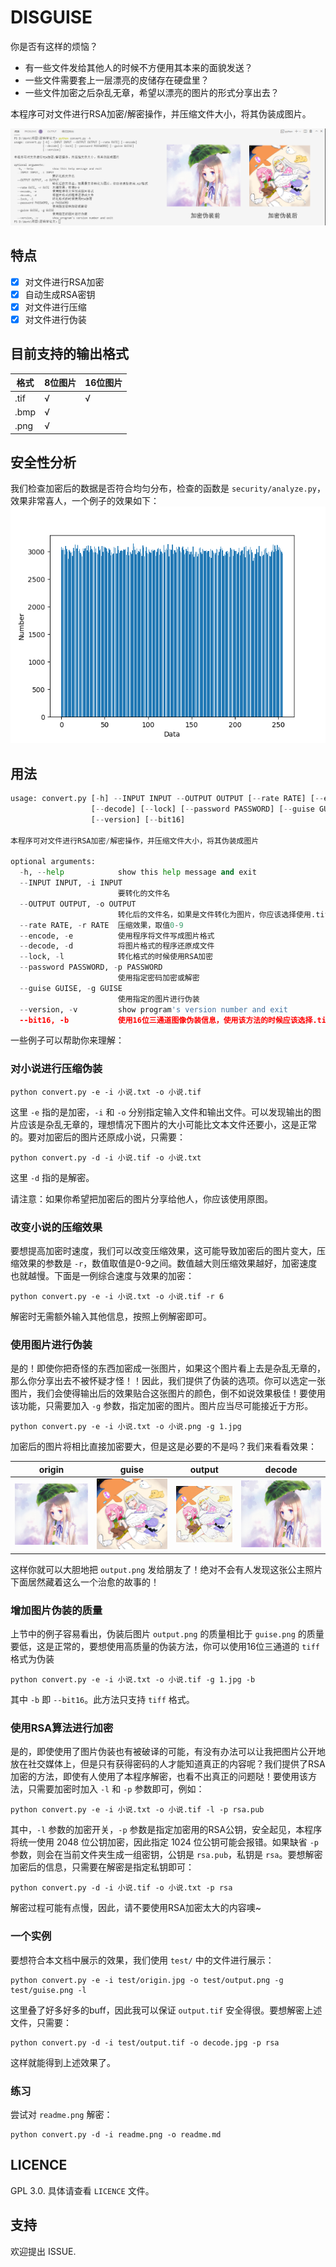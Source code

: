 # DISGUISE

你是否有这样的烦恼？
- 有一些文件发给其他人的时候不方便用其本来的面貌发送？
- 一些文件需要套上一层漂亮的皮储存在硬盘里？
- 一些文件加密之后杂乱无章，希望以漂亮的图片的形式分享出去？

本程序可对文件进行RSA加密/解密操作，并压缩文件大小，将其伪装成图片。

![test/help.png](test/help.png)

## 特点

- [x] 对文件进行RSA加密
- [x] 自动生成RSA密钥
- [x] 对文件进行压缩
- [x] 对文件进行伪装

## 目前支持的输出格式

|格式|8位图片|16位图片|
|-|-|-|
|.tif|√|√|
|.bmp|√||
|.png|√||

## 安全性分析
我们检查加密后的数据是否符合均匀分布，检查的函数是 `security/analyze.py`，效果非常喜人，一个例子的效果如下：
![security/Analyze.png](security/Analyze.png)
## 用法
```python
usage: convert.py [-h] --INPUT INPUT --OUTPUT OUTPUT [--rate RATE] [--encode]
                  [--decode] [--lock] [--password PASSWORD] [--guise GUISE]
                  [--version] [--bit16]

本程序可对文件进行RSA加密/解密操作，并压缩文件大小，将其伪装成图片

optional arguments:
  -h, --help            show this help message and exit
  --INPUT INPUT, -i INPUT
                        要转化的文件名
  --OUTPUT OUTPUT, -o OUTPUT
                        转化后的文件名，如果是文件转化为图片，你应该选择使用.tif或.png格式
  --rate RATE, -r RATE  压缩效果，取值0-9
  --encode, -e          使用程序将文件写成图片格式
  --decode, -d          将图片格式的程序还原成文件
  --lock, -l            转化格式的时候使用RSA加密
  --password PASSWORD, -p PASSWORD
                        使用指定密码加密或解密
  --guise GUISE, -g GUISE
                        使用指定的图片进行伪装
  --version, -v         show program's version number and exit
  --bit16, -b           使用16位三通道图像伪装信息，使用该方法的时候应该选择.tif格式输出
```


一些例子可以帮助你来理解：

### 对小说进行压缩伪装

```
python convert.py -e -i 小说.txt -o 小说.tif
```
这里 `-e` 指的是加密，`-i` 和 `-o` 分别指定输入文件和输出文件。可以发现输出的图片应该是杂乱无章的，理想情况下图片的大小可能比文本文件还要小，这是正常的。要对加密后的图片还原成小说，只需要：

```
python convert.py -d -i 小说.tif -o 小说.txt
```
这里 `-d` 指的是解密。

请注意：如果你希望把加密后的图片分享给他人，你应该使用原图。

### 改变小说的压缩效果

要想提高加密时速度，我们可以改变压缩效果，这可能导致加密后的图片变大，压缩效果的参数是 `-r`，数值取值是0-9之间。数值越大则压缩效果越好，加密速度也就越慢。下面是一例综合速度与效果的加密：

```
python convert.py -e -i 小说.txt -o 小说.tif -r 6
```

解密时无需额外输入其他信息，按照上例解密即可。

### 使用图片进行伪装

是的！即使你把奇怪的东西加密成一张图片，如果这个图片看上去是杂乱无章的，那么你分享出去不被怀疑才怪！！因此，我们提供了伪装的选项。你可以选定一张图片，我们会使得输出后的效果贴合这张图片的颜色，倒不如说效果极佳！要使用该功能，只需要加入 `-g` 参数，指定加密的图片。图片应当尽可能接近于方形。

```
python convert.py -e -i 小说.txt -o 小说.png -g 1.jpg
```

加密后的图片将相比直接加密要大，但是这是必要的不是吗？我们来看看效果：

|origin|guise|output|decode|
|-|-|-|-|
|![test/origin.jpg](test/origin.jpg)|![test/guise.png](test/guise.png)|![test/output.png](test/output.png)|![test/decode.jpg](test/decode.jpg)|

这样你就可以大胆地把 `output.png` 发给朋友了！绝对不会有人发现这张公主照片下面居然藏着这么一个治愈的故事的！

### 增加图片伪装的质量
上节中的例子容易看出，伪装后图片 `output.png` 的质量相比于 `guise.png` 的质量要低，这是正常的，要想使用高质量的伪装方法，你可以使用16位三通道的 `tiff` 格式为伪装

```
python convert.py -e -i 小说.txt -o 小说.tif -g 1.jpg -b
```

其中 `-b` 即 `--bit16`。此方法只支持 `tiff` 格式。

### 使用RSA算法进行加密

是的，即使使用了图片伪装也有被破译的可能，有没有办法可以让我把图片公开地放在社交媒体上，但是只有获得密码的人才能知道真正的内容呢？我们提供了RSA加密的方法，即使有人使用了本程序解密，也看不出真正的问题哒！要使用该方法，只需要加密时加入 `-l` 和 `-p` 参数即可，例如：

```
python convert.py -e -i 小说.txt -o 小说.tif -l -p rsa.pub
```

其中，`-l` 参数的加密开关，`-p` 参数是指定加密用的RSA公钥，安全起见，本程序将统一使用 2048 位公钥加密，因此指定 1024 位公钥可能会报错。如果缺省 `-p` 参数，则会在当前文件夹生成一组密钥，公钥是 `rsa.pub`，私钥是 `rsa`。要想解密加密后的信息，只需要在解密是指定私钥即可：

```
python convert.py -d -i 小说.tif -o 小说.txt -p rsa
```

解密过程可能有点慢，因此，请不要使用RSA加密太大的内容噢~

### 一个实例

要想符合本文档中展示的效果，我们使用 `test/` 中的文件进行展示：

```
python convert.py -e -i test/origin.jpg -o test/output.png -g test/guise.png -l
```

这里叠了好多好多的buff，因此我可以保证 `output.tif` 安全得很。要想解密上述文件，只需要：

```
python convert.py -d -i test/output.tif -o decode.jpg -p rsa
```

这样就能得到上述效果了。

### 练习
尝试对 `readme.png` 解密：

```
python convert.py -d -i readme.png -o readme.md
```

## LICENCE
GPL 3.0. 具体请查看 `LICENCE` 文件。

## 支持
欢迎提出 ISSUE.
